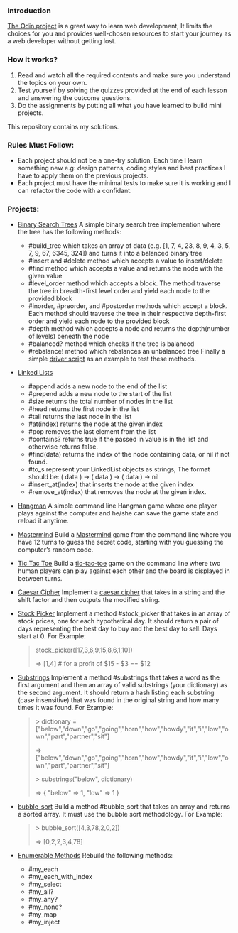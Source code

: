 ### Introduction
[The Odin project](https://www.theodinproject.com/) is a great way to learn web development, It limits the choices for you and provides well-chosen resources to start your journey as a web developer without getting lost.

### How it works?

1. Read and watch all the required contents and make sure you understand the topics on your own.
2. Test yourself by solving the quizzes provided at the end of each lesson and answering the outcome questions.
3. Do the assignments by putting all what you have learned to build mini projects.

This repository contains my solutions.
### Rules Must Follow: 
* Each project should not be a one-try solution, Each time I learn something new e.g: design patterns, coding styles and best practices I have to apply them on the previous projects.
* Each project must have the minimal tests to make sure it is working and I can refactor the code with a confidant.

### Projects:
+ [Binary Search Trees](https://github.com/abachi/theodinproject/tree/master/building-projects/binary_search_trees)
A simple binary search tree implemention where the tree has the following methods:
  - #build_tree which takes an array of data (e.g. [1, 7, 4, 23, 8, 9, 4, 3, 5, 7, 9, 67, 6345, 324]) and turns it into a balanced binary tree
  - #insert and #delete method which accepts a value to insert/delete
  - #find method which accepts a value and returns the node with the given value
  - #level_order method which accepts a block. The method traverse the tree in breadth-first level order and yield each node to the provided block
  - #inorder, #preorder, and #postorder methods which accept a block. Each method should traverse the tree in their respective depth-first order and yield each node to the provided block
  - #depth method which accepts a node and returns the depth(number of levels) beneath the node
  - #balanced? method which checks if the tree is balanced
  - #rebalance! method which rebalances an unbalanced tree
  Finally a simple [driver script](https://github.com/abachi/theodinproject/blob/master/building-projects/binary_search_trees/driver.rb) as an example to test these methods.
+ [Linked Lists](https://github.com/abachi/theodinproject/tree/master/building-projects/linked-list)
  - #append adds a new node to the end of the list
  - #prepend adds a new node to the start of the list
  - #size returns the total number of nodes in the list
  - #head returns the first node in the list
  - #tail returns the last node in the list
  - #at(index) returns the node at the given index
  - #pop removes the last element from the list
  - #contains? returns true if the passed in value is in the list and otherwise returns false.
  - #find(data) returns the index of the node containing data, or nil if not found.
  - #to_s represent your LinkedList objects as strings, The format should be: ( data ) -> ( data ) -> ( data ) -> nil
  - #insert_at(index) that inserts the node at the given index
  - #remove_at(index) that removes the node at the given index.
+ [Hangman](https://github.com/abachi/theodinproject/tree/master/building-projects/hangman)
A simple command line Hangman game where one player plays against the computer and he/she can save the game state and reload it anytime.
+ [Mastermind](https://github.com/abachi/theodinproject/tree/master/building-projects/mastermind)
Build a [Mastermind](http://en.wikipedia.org/wiki/Mastermind_(board_game)) game from the command line where you have 12 turns to guess the secret code, starting with you guessing the computer’s random code.

+ [Tic Tac Toe](https://github.com/abachi/theodinproject/tree/master/building-projects/tic-tac-toe)
Build a [tic-tac-toe](http://en.wikipedia.org/wiki/Tic-tac-toe) game on the command line where two human players can play against each other and the board is displayed in between turns.

+ [Caesar Cipher](https://github.com/abachi/theodinproject/tree/master/building-projects/caesar_cipher)
Implement a [caesar cipher](https://www.youtube.com/watch?v=36xNpbosfTY) that takes in a string and the shift factor and then outputs the modified string.

+ [Stock Picker](https://github.com/abachi/theodinproject/tree/master/building-projects/stock_picker)
Implement a method #stock_picker that takes in an array of stock prices, one for each hypothetical day. It should return a pair of days representing the best day to buy and the best day to sell. Days start at 0.
For Example:
    <blockquote>
      <p>stock_picker([17,3,6,9,15,8,6,1,10])</p>
      <p>=> [1,4]  # for a profit of $15 - $3 == $12</p>
    </blockquote>
 
 + [Substrings](https://github.com/abachi/theodinproject/tree/master/building-projects/substrings)
 Implement a method #substrings that takes a word as the first argument and then an array of valid substrings (your dictionary) as the second argument. It should return a hash listing each substring (case insensitive) that was found in the original string and how many times it was found.
 For Example:
    <blockquote>
      <p> > dictionary = ["below","down","go","going","horn","how","howdy","it","i","low","own","part","partner","sit"] </p>
      <p> => ["below","down","go","going","horn","how","howdy","it","i","low","own","part","partner","sit"]</p>
      <p> > substrings("below", dictionary) </p>
      <p> => { "below" => 1, "low" => 1 }</p>
    </blockquote>
 
 + [bubble_sort](https://github.com/abachi/theodinproject/tree/master/building-projects/bubble_sort)
 Build a method #bubble_sort that takes an array and returns a sorted array. It must use the bubble sort methodology.
 For Example:
    <blockquote>
      <p> > bubble_sort([4,3,78,2,0,2]) </p>
      <p> => [0,2,2,3,4,78] </p>
    </blockquote>
  + [Enumerable Methods](https://github.com/abachi/theodinproject/tree/master/building-projects/enumerable)
  Rebuild the following methods:
    - #my_each
    - #my_each_with_index
    - #my_select
    - #my_all?
    - #my_any?
    - #my_none?
    - #my_map
    - #my_inject